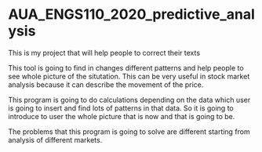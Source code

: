# AUA_ENGS110_2020_predictive_analysis
This is my project that will help people to correct their texts

This tool is going to find in changes different patterns and help people to see whole picture of the situtation. This can be very useful in stock market analysis because it can describe the movement of the price. 

This program is going to do calculations depending on the data which user is going to insert and find lots of patterns in that data. So it is going to introduce to user the whole picture that is now and that is going to be.

The problems that this program is going to solve are different starting from analysis of different markets.


